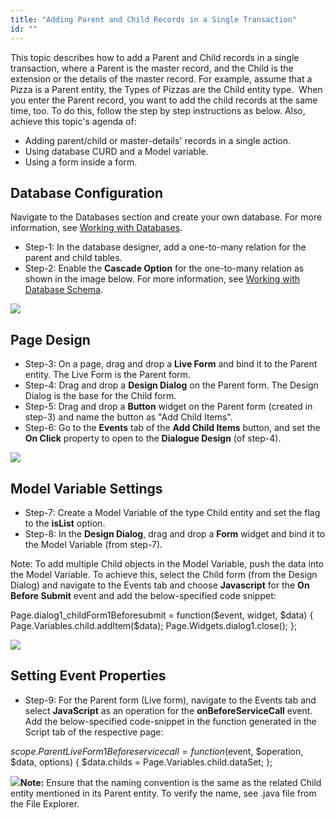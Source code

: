 ```yaml
---
title: "Adding Parent and Child Records in a Single Transaction"
id: ""
---
```


This topic describes how to add a Parent and Child records in a single transaction, where a Parent is the master record, and the Child is the extension or the details of the master record. For example, assume that a Pizza is a Parent entity, the Types of Pizzas are the Child entity type.  When you enter the Parent record, you want to add the child records at the same time, too. To do this, follow the step by step instructions as below. Also, achieve this topic's agenda of:

- Adding parent/child or master-details' records in a single action.
- Using database CURD and a Model variable.
- Using a form inside a form.

## Database Configuration

Navigate to the Databases section and create your own database. For more information, see [Working with Databases](/learn/app-development/services/database-services/working-with-databases/).

- Step-1: In the database designer, add a one-to-many relation for the parent and child tables.
- Step-2: Enable the **Cascade Option** for the one-to-many relation as shown in the image below. For more information, see [Working with Database Schema](/learn/app-development/services/database-services/working-database-schema/).

[![](https://www.wavemaker.com./assets/cascade-options-1.png)](https://www.wavemaker.com./assets/cascade-options-1.png)

## Page Design

- Step-3: On a page, drag and drop a **Live Form** and bind it to the Parent entity. The Live Form is the Parent form.
- Step-4: Drag and drop a **Design Dialog** on the Parent form. The Design Dialog is the base for the Child form.
- Step-5: Drag and drop a **Button** widget on the Parent form (created in step-3) and name the button as "Add Child Items".
- Step-6: Go to the **Events** tab of the **Add Child Items** button, and set the **On Click** property to open to the **Dialogue Design** (of step-4).

[![](https://www.wavemaker.com./assets/EventsDialog-e1559301180845.png)](https://www.wavemaker.com./assets/EventsDialog.png)

## Model Variable Settings

- Step-7: Create a Model Variable of the type Child entity and set the flag to the **isList** option.
- Step-8: In the **Design Dialog**, drag and drop a **Form** widget and bind it to the Model Variable (from step-7).

Note: To add multiple Child objects in the Model Variable, push the data into the Model Variable. To achieve this, select the Child form (from the Design Dialog) and navigate to the Events tab and choose **Javascript** for the **On Before Submit** event and add the below-specified code snippet:

 Page.dialog1\_childForm1Beforesubmit = function($event, widget, $data)
 { Page.Variables.child.addItem($data); 
   Page.Widgets.dialog1.close(); };

[![](https://www.wavemaker.com./assets/On-Before-Submit.png)](https://www.wavemaker.com./assets/On-Before-Submit.png)

## Setting Event Properties

- Step-9: For the Parent form (Live form), navigate to the Events tab and select **JavaScript** as an operation for the **onBeforeServiceCall** event. Add the below-specified code-snippet in the function generated in the Script tab of the respective page:

 $scope.ParentLiveForm1Beforeservicecall = function($event, $operation, $data, options)
 { $data.childs = Page.Variables.child.dataSet; };

**[![](https://www.wavemaker.com./assets/On-Before-Service-Call.png)](https://www.wavemaker.com./assets/On-Before-Service-Call.png)Note:** Ensure that the naming convention is the same as the related Child entity mentioned in its Parent entity. To verify the name, see .java file from the File Explorer.
